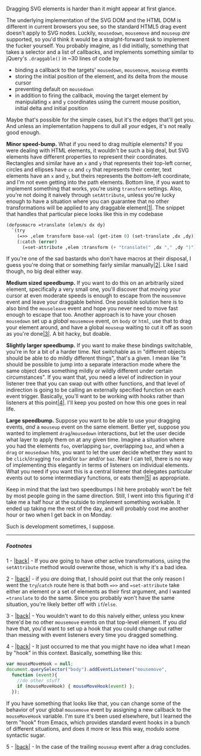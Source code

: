 Dragging SVG elements is harder than it might appear at first glance.

The underlying implementation of the SVG DOM and the HTML DOM is different in current browsers you see, so the standard HTML5 drag event doesn't apply to SVG nodes. Luckily, `mousedown`, `mousemove` and `mouseup` *are* supported, so you'd think it would be a straight-forward task to implement the fucker yourself. You probably imagine, as I did initially, something that takes a selector and a list of callbacks, and implements something similar to jQuery's `.draggable()` in ~30 lines of code by


- binding a callback to the targets' `mousedown`, `mousemove`, `mouseup` events
- storing the initial position of the element, and its delta from the mouse cursor
- preventing default on `mousedown`
- in addition to firing the callback, moving the target element by manipulating `x` and `y` coordinates using the current mouse position, initial delta and initial position


Maybe that's possible for the simple cases, but it's the edges that'll get you. And unless an implementation happens to dull all *your* edges, it's not really good enough.

**Minor speed-bump.** What if you need to drag multiple elements? If you were dealing with HTML elements, it wouldn't be such a big deal, but SVG elements have different properties to represent their coordinates. Rectangles and similar have an `x` and `y` that represents their top-left corner, circles and ellipses have `cx` and `cy` that represents their center, text elements have an `x` and `y`, but theirs represents the *bottom*-left coordinate, and I'm not even getting into the path elements. Bottom line, if you want to implement something that works, you're using `transform` settings. Also, you're not doing it naively through `setAttribute`, unless you're lucky enough to have a situation where you can guarantee that no other transformations will be applied to any draggable element<a name="note-Sat-Nov-30-122522EST-2013"></a>[|1|](#foot-Sat-Nov-30-122522EST-2013). The snippet that handles that particular piece looks like this in my codebase

```lisp
(defpsmacro =translate (elem/s dx dy)
  `(try 
    (=>> ,elem transform base-val (get-item 0) (set-translate ,dx ,dy))
    (:catch (error)
      (=set-attribute ,elem :transform (+ "translate(" ,dx "," ,dy ")")))))
```

If you're one of the sad bastards who don't have macros at their disposal, I guess you're doing that or something fairly similar manually<a name="note-Sat-Nov-30-122530EST-2013"></a>[|2|](#foot-Sat-Nov-30-122530EST-2013). Like I said though, no big deal either way.

**Medium sized speedbump.** If you want to do this on an arbitrarily sized element, specifically a very small one, you'll discover that moving your cursor at even moderate speeds is enough to escape from the `mousemove` event and leave your draggable behind. One possible solution here is to also bind the `mouseleave` event and hope you never need to move fast enough to escape that too. Another approach is to have your chosen `mousedown` set up a *global* `mousemove` event, on `body` or `html`, use that to drag your element around, and have a global `mouseup` waiting to cut it off as soon as you're done<a name="note-Sat-Nov-30-122532EST-2013"></a>[|3|](#foot-Sat-Nov-30-122532EST-2013). A bit hacky, but doable.

**Slightly larger speedbump.** If you want to make these bindings switchable, you're in for a bit of a harder time. Not switchable as in "different objects should be able to do mildly  different things", that's a given. I mean like "it should be possible to jump into a separate interaction mode where the same object does something mildly or wildly different under certain circumstances". If you want that, you need a level of indirection in your listener tree that you can swap out with other functions, and that level of indirection is going to be calling an externally specified function on each event trigger. Basically, you'll want to be working with hooks rather than listeners at this point<a name="note-Sat-Nov-30-122536EST-2013"></a>[|4|](#foot-Sat-Nov-30-122536EST-2013). I'll keep you posted on how this one goes in real life.

**Large speedbump.** Suppose you want to be able to use your dragging events, *and* a `mouseup` event on the same element. Better yet, suppose you wanted to implement `drag`/`mousedown` interactions, but let the user decide what layer to apply them on at any given time. Imagine a situation where you had the elements `foo`, overlapping `bar`, overlapping `baz`, and when a `drag` or `mousedown` hits, you want to let the user decide whether they want to be `click`/`drag`ging `foo` and/or `bar` and/or `baz`. Near I can tell, there is no way of implementing this elegantly in terms of listeners on individual elements. What you need if you want this is a central listener that delegates particular events out to some intermediary functions, or eats them<a name="note-Sat-Nov-30-122539EST-2013"></a>[|5|](#foot-Sat-Nov-30-122539EST-2013) as appropriate.

Keep in mind that the last two speedbumps I hit here probably won't be felt by most people going in the same direction. Still, I went into this figuring it'd take me a half hour at the outside to implement something workable. It ended up taking me the rest of the day, and will probably cost me another hour or two when I get back in on Monday.

Such is development sometimes, I suppose.

* * *
##### Footnotes

1 - <a name="foot-Sat-Nov-30-122522EST-2013"></a>[|back|](#note-Sat-Nov-30-122522EST-2013) - If you *are* going to have other active transformations, using the `setAttribute` method would overwrite those, which is why it's a bad idea.

2 - <a name="foot-Sat-Nov-30-122530EST-2013"></a>[|back|](#note-Sat-Nov-30-122530EST-2013) - if you *are* doing that, I should point out that the only reason I went the `try`/`catch` route here is that both `=>>` and `=set-attribute` take either an element or a set of elements as their first argument, and I wanted `=translate` to do the same. Since you probably won't have the same situation, you're likely better off with `if`/`else`.

3 - <a name="foot-Sat-Nov-30-122532EST-2013"></a>[|back|](#note-Sat-Nov-30-122532EST-2013) - You wouldn't want to do this naively either, unless you knew there'd be no other `mousemove` events on that top-level element. If you *did* have that, you'd want to set up a hook that you could change out rather than messing with event listeners every time you dragged something.

4 - <a name="foot-Sat-Nov-30-122536EST-2013"></a>[|back|](#note-Sat-Nov-30-122536EST-2013) - It just occurred to me that you might have no idea what I mean by "hook" in this context. Basically, something like this:

```javascript
var mouseMoveHook = null;
document.querySelector("body").addEventListener("mousemove",
  function (event){
    //do other stuff
    if (mouseMoveHook) { mouseMoveHook(event) };
  });
```

If you have something that looks like that, you can change some of the behavior of your global `mousemove` event by assigning a new callback to the `mouseMoveHook` variable. I'm sure it's been used elsewhere, but I learned the term "hook" from Emacs, which provides standard event hooks in a bunch of different situations, and does it more or less this way, modulo some syntactic sugar.

5 - <a name="foot-Sat-Nov-30-122539EST-2013"></a>[|back|](#note-Sat-Nov-30-122539EST-2013) - In the case of the trailing `mouseup` event after a drag concludes.
